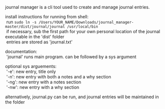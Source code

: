 journal manager is a cli tool used to create and manage journal entries.

install instructions for running from shell:<br /> run `sudo ln -s /Users/YOUR_NAME/Downloads/journal_manager-master/dist/journal/journal /usr/local/bin`<br /> if necessary, sub the first path for your own personal location of the journal executable in the 'dist' folder<br /> entries are stored as 'journal.txt'

documentation:<br /> 'journal' runs main program. can be followed by a sys argument

optional sys arguements:<br /> '-e': new entry, title only<br /> '-n': new entry with both a notes and a why section<br /> '-ng': new entry with a notes section<br /> '-nw': new entry with a why section<br />

alternatively, journal.py can be run, and journal entries will be maintained in the folder